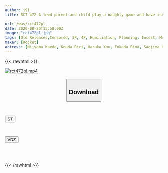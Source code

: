 ```yaml
---
author: j91
title: RCT-472 A lewd parent and child play a naughty game and have incest without knowing it.If you are a son, try to guess the nakedness of the mother! Mom friend special where all 4 beautiful moms know each other ~ Look, touch, fuck, and see if your son can recognize his own mother just by looking at her body parts! ? ~

url: /was/rct472pl
date: 2020-08-25T13:58:00Z
image: "rct472pl.jpg"
tags: [Old Releases,Censored, 3P, 4P, Humiliation, Planning, Incest, Mother	]
maker: [Rocket]
actress: [Niiyama Kaede, Kouda Riri, Haruka Yuu, Fukada Rina, Saejima Kaori ]
---
```



{{< rawhtml >}}

<div class="video" data-videoid="0RJAlB7w19IZMk">
    <a href="javascript:;">
        <img src="/was/rct472pl/rct472pl.jpg" width="WIDTH" height="HEIGHT" alt="rct472pl.mp4" loading="lazy">
    </a>
</div>

<script type="text/javascript" src="https://j91.asia/asset/on-demand-st.js"></script>

<br>
  <link rel="stylesheet" href="https://j91.asia/asset/bs5.css">
  
  <center>
  <button class="btn btn-primary" type="button" data-bs-toggle="collapse" data-bs-target=".multi-collapse" aria-expanded="false" aria-controls="multiCollapseExample1 multiCollapseExample2"><h2>Download</h2></button></center>
</p>
<div class="row">
  <div class="col">
    <div class="collapse multi-collapse" id="multiCollapseExample1">
      <div class="card card-body">
	      	      <br>
<div class="buttons">  
<p><a href="https://streamtape.to/v/0RJAlB7w19IZMk" target="_blank"><button class="btn-hover color-3"><i class="fa fa-download"></i> ST</button></a></p></div>
    </div>
  </div>
</div>
  <div class="col">
    <div class="collapse multi-collapse" id="multiCollapseExample2">
      <div class="card card-body">
	      <br>
<div class="buttons">
<p><a href="https://vidoza.net/yfqb0bdwsktn" target="_blank"><button class="btn-hover color-1"><i class="fa fa-download"></i> VDZ</button></a></p></div>
<br><br>
      </div>
    </div>
  </div>
</div>

{{< /rawhtml >}}